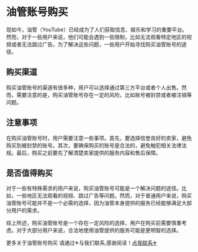 # 油管账号购买

现如今，油管（YouTube）已经成为了人们获取信息、娱乐和学习的重要平台。然而，对于一些用户来说，他们可能会遇到一些限制，比如无法观看特定地区的视频或者无法跳过广告。为了解决这些问题，一些用户开始寻找购买油管账号的途径。

## 购买渠道

购买油管账号的渠道有很多种，用户可以选择通过第三方平台或者个人出售。然而，需要注意的是，购买油管账号存在一定的风险，比如账号被封禁或者被注销等问题。

## 注意事项

在购买油管账号时，用户需要注意一些事项。首先，要选择信誉良好的卖家，避免购买到被封禁的账号。其次，要确保购买的账号是合法的，避免触犯相关法律法规。最后，购买之前要先了解清楚卖家提供的服务内容和售后保障。

## 是否值得购买

对于一些有特殊需求的用户来说，购买油管账号可能是一个解决问题的途径。比如，一些地区无法观看的视频、跳过广告等问题。然而，对于普通用户来说，购买油管账号可能并不是一个必需的选择，因为油管本身提供的服务已经能够满足大部分用户的需求。

综上所述，购买油管账号是一个存在一定风险的选择，用户在购买前需要慎重考虑。对于大部分用户来说，合法地使用油管提供的服务可能是更明智的选择。

更多关于油管账号购买 请通过✈与我们联系,感谢阅读！[点我联系✈](https://ac.k02.cc)